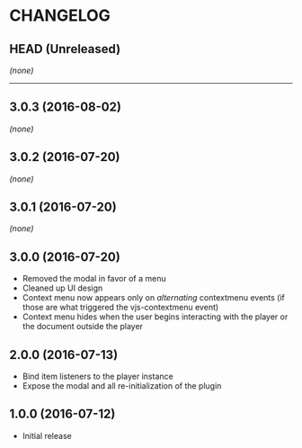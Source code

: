 CHANGELOG
=========

## HEAD (Unreleased)
_(none)_

--------------------

## 3.0.3 (2016-08-02)
_(none)_

## 3.0.2 (2016-07-20)
_(none)_

## 3.0.1 (2016-07-20)
_(none)_

## 3.0.0 (2016-07-20)
* Removed the modal in favor of a menu
* Cleaned up UI design
* Context menu now appears only on _alternating_ contextmenu events (if those are what triggered the vjs-contextmenu event)
* Context menu hides when the user begins interacting with the player or the document outside the player

## 2.0.0 (2016-07-13)
* Bind item listeners to the player instance
* Expose the modal and all re-initialization of the plugin

## 1.0.0 (2016-07-12)
* Initial release

